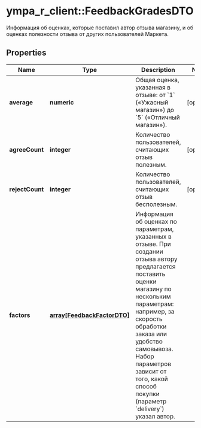 # ympa_r_client::FeedbackGradesDTO

Информация об оценках, которые поставил автор отзыва магазину, и об оценках полезности отзыва от других пользователей Маркета.

## Properties
Name | Type | Description | Notes
------------ | ------------- | ------------- | -------------
**average** | **numeric** | Общая оценка, указанная в отзыве: от &#x60;1&#x60; («Ужасный магазин») до &#x60;5&#x60; («Отличный магазин»). | [optional] 
**agreeCount** | **integer** | Количество пользователей, считающих отзыв полезным. | [optional] 
**rejectCount** | **integer** | Количество пользователей, считающих отзыв бесполезным. | [optional] 
**factors** | [**array[FeedbackFactorDTO]**](FeedbackFactorDTO.md) | Информация об оценках по параметрам, указанных в отзыве.  При создании отзыва автору предлагается поставить оценки магазину по нескольким параметрам: например, за скорость обработки заказа или удобство самовывоза. Набор параметров зависит от того, какой способ покупки (параметр &#x60;delivery&#x60;) указал автор.  | 


